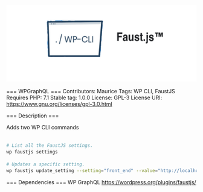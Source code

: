 ![WP CLI FaustJS](./banner.png)

=== WPGraphQL ===
Contributors: Maurice
Tags: WP CLI, FaustJS
Requires PHP: 7.1
Stable tag: 1.0.0
License: GPL-3
License URI: https://www.gnu.org/licenses/gpl-3.0.html

=== Description ===

Adds two WP CLI commands

```bash

# List all the FaustJS settings.
wp faustjs settings

# Updates a specific setting.
wp faustjs update_setting --setting="front_end" --value="http://localhost:3000"

```

=== Dependencies ===
WP GraphQL
https://wordpress.org/plugins/faustjs/

```

```
